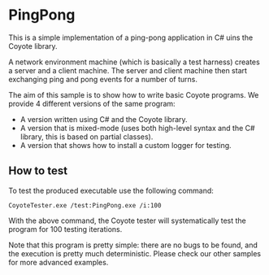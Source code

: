 PingPong
========
This is a simple implementation of a ping-pong application in C# uins the Coyote library.

A network environment machine (which is basically a test harness) creates a server and a client machine. The server and client machine then start exchanging ping and pong events for a number of turns.

The aim of this sample is to show how to write basic Coyote programs. We provide 4 different versions of the same program:
- A version written using C# and the Coyote library.
- A version that is mixed-mode (uses both high-level syntax and the C# library, this is based on partial classes).
- A version that shows how to install a custom logger for testing.

## How to test

To test the produced executable use the following command:
```
CoyoteTester.exe /test:PingPong.exe /i:100
```
With the above command, the Coyote tester will systematically test the program for 100 testing iterations.

Note that this program is pretty simple: there are no bugs to be found, and the execution is pretty much deterministic. Please check our other samples for more advanced examples.
